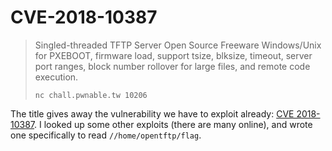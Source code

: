 # CVE-2018-10387

> Singled-threaded TFTP Server Open Source Freeware Windows/Unix for PXEBOOT,
> firmware load, support tsize, blksize, timeout, server port ranges, block
> number rollover for large files, and remote code execution.
> 
> `nc chall.pwnable.tw 10206`

The title gives away the vulnerability we have to exploit already: [CVE 2018-10387](https://cve.mitre.org/cgi-bin/cvename.cgi?name=CVE-2018-10387). I looked up some other exploits (there are many online), and wrote one specifically to read `//home/opentftp/flag`.
